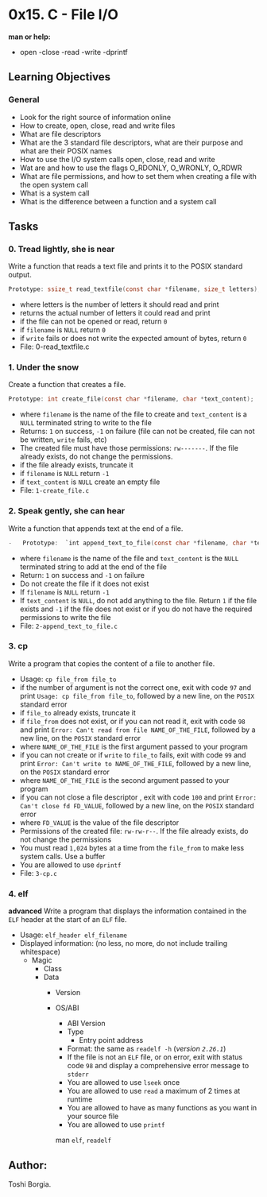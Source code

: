 # 0x15. C - File I/O
**man or help:**
- open -close -read -write -dprintf
## Learning Objectives
### General
-   Look for the right source of information online
-   How to create, open, close, read and write files
-   What are file descriptors
-   What are the 3 standard file descriptors, what are their purpose and what are their POSIX names
-   How to use the I/O system calls open, close, read and write
-   Wat are and how to use the flags O_RDONLY, O_WRONLY, O_RDWR
-   What are file permissions, and how to set them when creating a file with the open system call
-   What is a system call
-   What is the difference between a function and a system call
## Tasks
### 0. Tread lightly, she is near
Write a function that reads a text file and prints it to the POSIX standard output.
````c
Prototype: ssize_t read_textfile(const char *filename, size_t letters);
````
-   where letters is the number of letters it should read and print
-   returns the actual number of letters it could read and print
-   if the file can not be opened or read, return `0`
-   if `filename` is `NULL` return `0`
-   if `write` fails or does not write the expected amount of bytes, return `0`
-   File: 0-read_textfile.c
### 1. Under the snow
Create a function that creates a file.
````c
Prototype: int create_file(const char *filename, char *text_content);
````
-   where  `filename`  is the name of the file to create and  `text_content`  is a  `NULL`  terminated string to write to the file
-   Returns:  `1`  on success,  `-1`  on failure (file can not be created, file can not be written,  `write`  fails, etc)
-   The created file must have those permissions:  `rw-------`. If the file already exists, do not change the permissions.
-   if the file already exists, truncate it
-   if  `filename`  is  `NULL`  return  `-1`
-   if  `text_content`  is  `NULL`  create an empty file
-   File:  `1-create_file.c`

### 2. Speak gently, she can hear
Write a function that appends text at the end of a file.
````c
-   Prototype:  `int append_text_to_file(const char *filename, char *text_content);`
````
-   where  `filename`  is the name of the file and  `text_content`  is the  `NULL`  terminated string to add at the end of the file
-   Return:  `1`  on success and  `-1`  on failure
-   Do not create the file if it does not exist
-   If  `filename`  is  `NULL`  return  `-1`
-   If  `text_content`  is  `NULL`, do not add anything to the file. Return  `1`  if the file exists and  `-1`  if the file does not exist or if you do not have the required permissions to write the file
-   File:  `2-append_text_to_file.c`
### 3. cp
Write a program that copies the content of a file to another file.
-   Usage:  `cp file_from file_to`
-   if the number of argument is not the correct one, exit with code  `97`  and print  `Usage: cp file_from file_to`, followed by a new line, on the  `POSIX`  standard error
-   if  `file_to`  already exists, truncate it
-   if  `file_from`  does not exist, or if you can not read it, exit with code  `98`  and print  `Error: Can't read from file NAME_OF_THE_FILE`, followed by a new line, on the  `POSIX`  standard error
-   where  `NAME_OF_THE_FILE`  is the first argument passed to your program
-   if you can not create or if  `write`  to  `file_to`  fails, exit with code  `99`  and print  `Error: Can't write to NAME_OF_THE_FILE`, followed by a new line, on the  `POSIX`  standard error
-   where  `NAME_OF_THE_FILE`  is the second argument passed to your program
-   if you can not close a file descriptor , exit with code  `100`  and print  `Error: Can't close fd FD_VALUE`, followed by a new line, on the  `POSIX`  standard error
-   where  `FD_VALUE`  is the value of the file descriptor
-   Permissions of the created file:  `rw-rw-r--`. If the file already exists, do not change the permissions
-   You must read  `1,024`  bytes at a time from the  `file_from`  to make less system calls. Use a buffer
-   You are allowed to use  `dprintf`
-   File:  `3-cp.c`
### 4. elf
**advanced**
Write a program that displays the information contained in the  `ELF`  header at the start of an  `ELF`  file.

-   Usage:  `elf_header elf_filename`
-   Displayed information: (no less, no more, do not include trailing whitespace)
    -   Magic
        -   Class
	    -   Data
	        -   Version
		    -   OS/ABI
		        -   ABI Version
			    -   Type
			        -   Entry point address
				-   Format: the same as  `readelf -h`  (_version  `2.26.1`_)
				-   If the file is not an  `ELF`  file, or on error, exit with status code  `98`  and display a comprehensive error message to  `stderr`
				-   You are allowed to use  `lseek`  once
				-   You are allowed to use  `read`  a maximum of 2 times at runtime
				-   You are allowed to have as many functions as you want in your source file
				-   You are allowed to use  `printf`

				man  `elf`,  `readelf`
## Author:
Toshi Borgia.